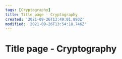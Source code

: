 ```yaml
---
tags: [Cryptography]
title: Title page - Cryptography
created: '2021-09-26T13:49:01.893Z'
modified: '2021-09-26T13:54:18.746Z'
---
```


# Title page - Cryptography

